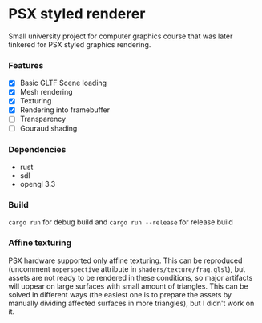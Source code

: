 # PSX styled renderer
Small university project for computer graphics course that was later tinkered for PSX styled graphics rendering.
### Features
- [x] Basic GLTF Scene loading
- [x] Mesh rendering
- [x] Texturing
- [x] Rendering into framebuffer
- [ ] Transparency
- [ ] Gouraud shading

### Dependencies
- rust
- sdl
- opengl 3.3

### Build
`cargo run` for debug build and `cargo run --release` for release build

### Affine texturing
PSX hardware supported only affine texturing. This can be reproduced (uncomment `noperspective` attribute in `shaders/texture/frag.glsl`), but assets are not ready to be rendered in these conditions, so major artifacts will uppear on large surfaces with small amount of triangles. This can be solved in different ways (the easiest one is to prepare the assets by manually dividing affected surfaces in more triangles), but I didn't work on it.
